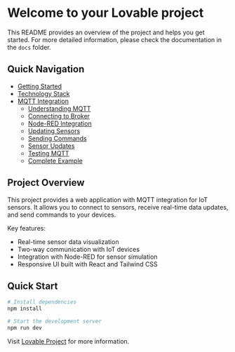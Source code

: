 
# Welcome to your Lovable project

This README provides an overview of the project and helps you get started. For more detailed information, please check the documentation in the `docs` folder.

## Quick Navigation

- [Getting Started](./docs/getting-started.md)
- [Technology Stack](./docs/tech-stack.md)
- [MQTT Integration](./docs/mqtt-integration/index.md)
  - [Understanding MQTT](./docs/mqtt-integration/understanding-mqtt.md)
  - [Connecting to Broker](./docs/mqtt-integration/connecting-to-broker.md)
  - [Node-RED Integration](./docs/mqtt-integration/node-red-integration.md)
  - [Updating Sensors](./docs/mqtt-integration/updating-sensors.md)
  - [Sending Commands](./docs/mqtt-integration/sending-commands.md)
  - [Sensor Updates](./docs/mqtt-integration/sensor-updates.md)
  - [Testing MQTT](./docs/mqtt-integration/testing-mqtt.md)
  - [Complete Example](./docs/mqtt-integration/complete-example.md)

## Project Overview

This project provides a web application with MQTT integration for IoT sensors. It allows you to connect to sensors, receive real-time data updates, and send commands to your devices.

Key features:
- Real-time sensor data visualization
- Two-way communication with IoT devices
- Integration with Node-RED for sensor simulation
- Responsive UI built with React and Tailwind CSS

## Quick Start

```sh
# Install dependencies
npm install

# Start the development server
npm run dev
```

Visit [Lovable Project](https://lovable.dev/projects/e1b6c016-6bcd-4a1c-bcd9-226e72862ca1) for more information.
